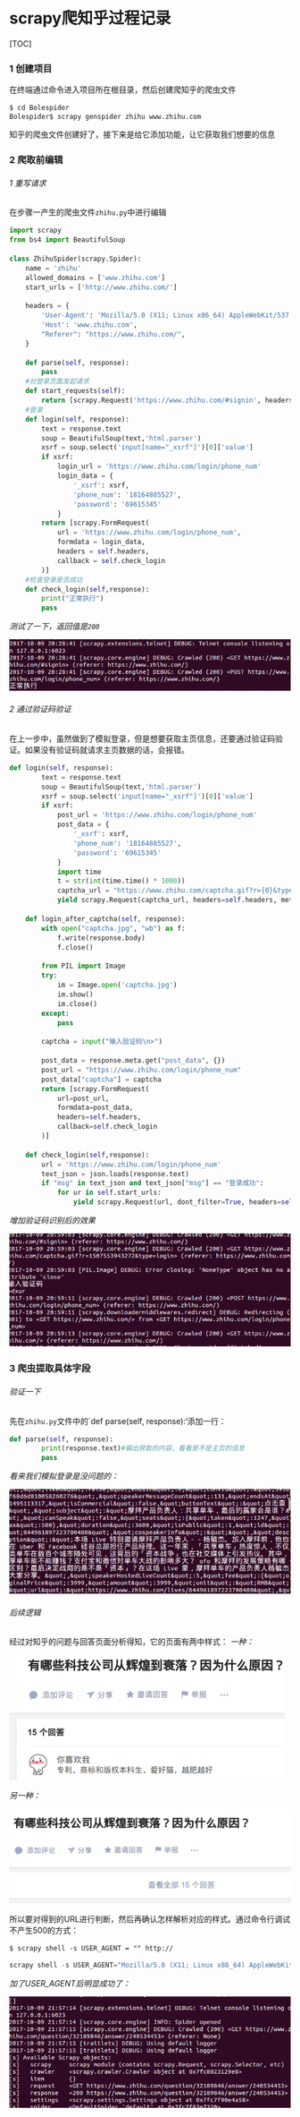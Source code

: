 # scrapy爬知乎过程记录
[TOC]
### 1 创建项目
在终端通过命令进入项目所在根目录，然后创建爬知乎的爬虫文件
```
$ cd Bolespider
Bolespider$ scrapy genspider zhihu www.zhihu.com
```
知乎的爬虫文件创建好了，接下来是给它添加功能，让它获取我们想要的信息

### 2 爬取前编辑
###### 1 重写请求
在步骤一产生的爬虫文件`zhihu.py`中进行编辑
```python
import scrapy
from bs4 import BeautifulSoup

class ZhihuSpider(scrapy.Spider):
    name = 'zhihu'
    allowed_domains = ['www.zhihu.com']
    start_urls = ['http://www.zhihu.com/']

    headers = {
        'User-Agent': 'Mozilla/5.0 (X11; Linux x86_64) AppleWebKit/537.36 (KHTML, like Gecko) Chrome/61.0.3163.100 Safari/537.36',
        'Host': 'www.zhihu.com',
        "Referer": "https://www.zhihu.com/",
    }

    def parse(self, response):
        pass
	#对登录页面发起请求
    def start_requests(self):
        return [scrapy.Request('https://www.zhihu.com/#signin', headers =self.headers, callback = self.login)]
	#登录
    def login(self, response):
        text = response.text
        soup = BeautifulSoup(text,'html.parser')
        xsrf = soup.select('input[name="_xsrf"]')[0]['value']
        if xsrf:
            login_url = 'https://www.zhihu.com/login/phone_num'
            login_data = {
                '_xsrf': xsrf,
                'phone_num': '18164885527',
                'password': '69615345'
            }
        return [scrapy.FormRequest(
            url = 'https://www.zhihu.com/login/phone_num',
            formdata = login_data,
            headers = self.headers,
            callback = self.check_login
        )]
	#检查登录是否成功
    def check_login(self,response):
        print("正常执行")
        pass
```
*测试了一下，返回值是`200`*

![](img/012.png)

###### 2 通过验证码验证
在上一步中，虽然做到了模拟登录，但是想要获取主页信息，还要通过验证码验证。如果没有验证码就请求主页数据的话，会报错。
```python
def login(self, response):
        text = response.text
        soup = BeautifulSoup(text,'html.parser')
        xsrf = soup.select('input[name="_xsrf"]')[0]['value']
        if xsrf:
            post_url = 'https://www.zhihu.com/login/phone_num'
            post_data = {
                '_xsrf': xsrf,
                'phone_num': '18164885527',
                'password': '69615345'
            }
            import time
            t = str(int(time.time() * 1000))
            captcha_url = "https://www.zhihu.com/captcha.gif?r={0}&type=login".format(t)
            yield scrapy.Request(captcha_url, headers=self.headers, meta={"post_data":post_data}, callback=self.login_after_captcha)

    def login_after_captcha(self, response):
        with open("captcha.jpg", "wb") as f:
            f.write(response.body)
            f.close()

        from PIL import Image
        try:
            im = Image.open('captcha.jpg')
            im.show()
            im.close()
        except:
            pass

        captcha = input("输入验证码\n>")

        post_data = response.meta.get("post_data", {})
        post_url = "https://www.zhihu.com/login/phone_num"
        post_data["captcha"] = captcha
        return [scrapy.FormRequest(
            url=post_url,
            formdata=post_data,
            headers=self.headers,
            callback=self.check_login
        )]

    def check_login(self,response):
        url = 'https://www.zhihu.com/login/phone_num'
        text_json = json.loads(response.text)
        if "msg" in text_json and text_json["msg"] == "登录成功":
            for ur in self.start_urls:
                yield scrapy.Request(url, dont_filter=True, headers=self.headers)
```
*增加验证码识别后的效果*

![](img/013.png)

### 3 爬虫提取具体字段
###### 验证一下
先在`zhihu.py`文件中的`def parse(self, response):‘添加一行：
```python
def parse(self, response):
        print(response.text)#输出获取的内容，看看是不是主页的信息
        pass
```
*看来我们模拟登录是没问题的：*

![](img/014.png)

###### 后续逻辑
经过对知乎的问题与回答页面分析得知，它的页面有两中样式：
*一种：*

![](img/015.png)

*另一种：*

![](img/016.png)

所以要对得到的URL进行判断，然后再确认怎样解析对应的样式。通过命令行调试不产生500的方式：
```
$ scrapy shell -s USER_AGENT = "" http://
```
```python
scrapy shell -s USER_AGENT="Mozilla/5.0 (X11; Linux x86_64) AppleWebKit/537.36 (KHTML, like Gecko) Chrome/61.0.3163.100 Safari/537.36" https://www.zhihu.com/question/32189846/answer/240534453
```
*加了USER_AGENT后明显成功了：*

![](img/017.png)


